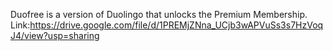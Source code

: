 Duofree is a version of Duolingo that unlocks the Premium Membership.
Link:https://drive.google.com/file/d/1PREMjZNna_UCjb3wAPVuSs3s7HzVoqJ4/view?usp=sharing
